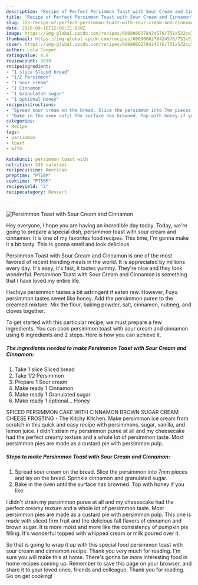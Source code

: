 ```yaml
---
description: "Recipe of Perfect Persimmon Toast with Sour Cream and Cinnamon"
title: "Recipe of Perfect Persimmon Toast with Sour Cream and Cinnamon"
slug: 353-recipe-of-perfect-persimmon-toast-with-sour-cream-and-cinnamon
date: 2020-09-16T12:06:21.650Z
image: https://img-global.cpcdn.com/recipes/6008066278424576/751x532cq70/persimmon-toast-with-sour-cream-and-cinnamon-recipe-main-photo.jpg
thumbnail: https://img-global.cpcdn.com/recipes/6008066278424576/751x532cq70/persimmon-toast-with-sour-cream-and-cinnamon-recipe-main-photo.jpg
cover: https://img-global.cpcdn.com/recipes/6008066278424576/751x532cq70/persimmon-toast-with-sour-cream-and-cinnamon-recipe-main-photo.jpg
author: Lola Cooper
ratingvalue: 4.9
reviewcount: 8839
recipeingredient:
- "1 slice Sliced bread"
- "1/2 Persimmon"
- "1 Sour cream"
- "1 Cinnamon"
- "1 Granulated sugar"
- "1 optional Honey"
recipeinstructions:
- "Spread sour cream on the bread. Slice the persimmon into 7mm pieces and lay on the bread. Sprinkle cinnamon and granulated sugar."
- "Bake in the oven until the surface has browned. Top with honey if you like."
categories:
- Recipe
tags:
- persimmon
- toast
- with

katakunci: persimmon toast with 
nutrition: 249 calories
recipecuisine: American
preptime: "PT16M"
cooktime: "PT56M"
recipeyield: "2"
recipecategory: Dessert

---
```



![Persimmon Toast with Sour Cream and Cinnamon](https://img-global.cpcdn.com/recipes/6008066278424576/751x532cq70/persimmon-toast-with-sour-cream-and-cinnamon-recipe-main-photo.jpg)

Hey everyone, I hope you are having an incredible day today. Today, we're going to prepare a special dish, persimmon toast with sour cream and cinnamon. It is one of my favorites food recipes. This time, I'm gonna make it a bit tasty. This is gonna smell and look delicious.

Persimmon Toast with Sour Cream and Cinnamon is one of the most favored of recent trending meals in the world. It is appreciated by millions every day. It's easy, it's fast, it tastes yummy. They're nice and they look wonderful. Persimmon Toast with Sour Cream and Cinnamon is something that I have loved my entire life.

Hachiya persimmon tastes a bit astringent if eaten raw. However, Fuyu persimmon tastes sweet like honey. Add the persimmon puree to the creamed mixture. Mix the flour, baking powder, salt, cinnamon, nutmeg, and cloves together.


To get started with this particular recipe, we must prepare a few ingredients. You can cook persimmon toast with sour cream and cinnamon using 6 ingredients and 2 steps. Here is how you can achieve it.

<!--inarticleads1-->

##### The ingredients needed to make Persimmon Toast with Sour Cream and Cinnamon:

1. Take 1 slice Sliced bread
1. Take 1/2 Persimmon
1. Prepare 1 Sour cream
1. Make ready 1 Cinnamon
1. Make ready 1 Granulated sugar
1. Make ready 1 optional... Honey


SPICED PERSIMMON CAKE WITH CINNAMON BROWN SUGAR CREAM CHEESE FROSTING - The Kitchy Kitchen. Make persimmon ice cream from scratch in this quick and easy recipe with persimmons, sugar, vanilla, and lemon juice. I didn&#39;t strain my persimmon puree at all and my cheesecake had the perfect creamy texture and a whole lot of persimmon taste. Most persimmon pies are made as a custard pie with persimmon pulp. 

<!--inarticleads2-->

##### Steps to make Persimmon Toast with Sour Cream and Cinnamon:

1. Spread sour cream on the bread. Slice the persimmon into 7mm pieces and lay on the bread. Sprinkle cinnamon and granulated sugar.
1. Bake in the oven until the surface has browned. Top with honey if you like.


I didn&#39;t strain my persimmon puree at all and my cheesecake had the perfect creamy texture and a whole lot of persimmon taste. Most persimmon pies are made as a custard pie with persimmon pulp. This one is made with sliced firm fruit and the delicious fall flavors of cinnamon and brown sugar. It is more moist and more like the consistency of pumpkin pie filling. It&#39;s wonderful topped with whipped cream or milk poured over it. 

So that is going to wrap it up with this special food persimmon toast with sour cream and cinnamon recipe. Thank you very much for reading. I'm sure you will make this at home. There's gonna be more interesting food in home recipes coming up. Remember to save this page on your browser, and share it to your loved ones, friends and colleague. Thank you for reading. Go on get cooking!

